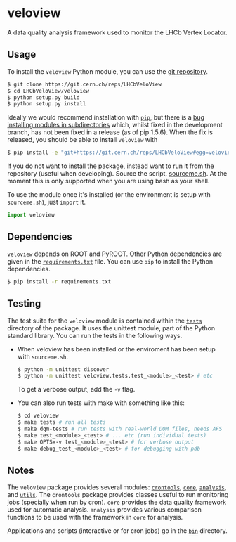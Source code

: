 veloview
========

A data quality analysis framework used to monitor the LHCb Vertex Locator.

Usage
-----

To install the `veloview` Python module, you can use the [git repository](https://git.cern.ch/web/LHCbVeloView.git).

```bash
$ git clone https://git.cern.ch/reps/LHCbVeloView
$ cd LHCbVeloView/veloview
$ python setup.py build
$ python setup.py install
```

Ideally we would recommend installation with [`pip`](https://pypi.python.org/pypi/pip), but there is a [bug installing modules in subdirectories](https://github.com/pypa/pip/issues/1600) which, whilst fixed in the development branch, has not been fixed in a release (as of pip 1.5.6).
When the fix is released, you should be able to install `veloview` with

```bash
$ pip install -e "git+https://git.cern.ch/reps/LHCbVeloView#egg=veloview&subdirectory=veloview"
```

If you do not want to install the package, instead want to run it from
the repository (useful when developing).  Source the script,
[sourceme.sh](sourceme.sh).  At the moment this is only supported when
you are using bash as your shell.

To use the module once it's installed (or the environment is setup
with `sourceme.sh`), just `import` it.

```python
import veloview
```

Dependencies
------------

`veloview` depends on ROOT and PyROOT.  Other Python dependencies are
given in the [`requirements.txt`](requirements.txt) file.  You can use
`pip` to install the Python dependencies.

```bash
$ pip install -r requirements.txt
```

Testing
-------

The test suite for the `veloview` module is contained within the
[`tests`](veloview/tests) directory of the package.  It uses the
unittest module, part of the Python standard library.  You can run the
tests in the following ways.

* When veloview has been installed or the enviroment has been setup
  with `sourceme.sh`.

  ```bash
  $ python -m unittest discover
  $ python -m unittest veloview.tests.test_<module>_<test> # etc
  ```

  To get a verbose output, add the `-v` flag.

* You can also run tests with make with something like this:

  ```bash
  $ cd veloview
  $ make tests # run all tests
  $ make dqm-tests # run tests with real-world DQM files, needs AFS
  $ make test_<module>_<test> # ... etc (run individual tests)
  $ make OPTS=-v test_<module>_<test> # for verbose output
  $ make debug_test_<module>_<test> # for debugging with pdb
  ```

Notes
-----

The `veloview` package provides several modules:
[`crontools`](veloview/crontools), [`core`](veloview/core),
[`analysis`](veloview/analysis), and [`utils`](veloview/utils).  The
`crontools` package provides classes useful to run monitoring jobs
(specially when run by cron).  `core` provides the data quality
framework used for automatic analysis.  `analysis` provides various
comparison functions to be used with the framework in `core` for
analysis.

Applications and scripts (interactive or for cron jobs) go in the
[`bin`](bin) directory.
